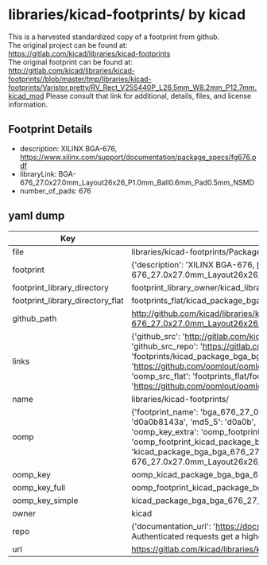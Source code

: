 # libraries/kicad-footprints/ by kicad  
This is a harvested standardized copy of a footprint from github.  
The original project can be found at:  
https://gitlab.com/kicad/libraries/kicad-footprints  
The original footprint can be found at:
http://gitlab.com/kicad/libraries/kicad-footprints//blob/master/tmp/libraries/kicad-footprints/Varistor.pretty/RV_Rect_V25S440P_L26.5mm_W8.2mm_P12.7mm.kicad_mod
Please consult that link for additional, details, files, and license information.  
## Footprint Details
* description: XILINX BGA-676, https://www.xilinx.com/support/documentation/package_specs/fg676.pdf  
* libraryLink: BGA-676_27.0x27.0mm_Layout26x26_P1.0mm_Ball0.6mm_Pad0.5mm_NSMD  
* number_of_pads: 676  
## yaml dump  
| Key | Value |  
| --- | --- |  
| file | libraries/kicad-footprints/Package_BGA.pretty/BGA-676_27.0x27.0mm_Layout26x26_P1.0mm_Ball0.6mm_Pad0.5mm_NSMD.kicad_mod |  
| footprint | {'description': 'XILINX BGA-676, https://www.xilinx.com/support/documentation/package_specs/fg676.pdf', 'libraryLink': 'BGA-676_27.0x27.0mm_Layout26x26_P1.0mm_Ball0.6mm_Pad0.5mm_NSMD', 'number_of_pads': 676} |  
| footprint_library_directory | footprint_library_owner/kicad_libraries/kicad-footprints/ |  
| footprint_library_directory_flat | footprints_flat/kicad_package_bga_bga_676_27_0x27_0mm_layout26x26_p1_0mm_ball0_6mm_pad0_5mm_nsmd/working |  
| github_path | http://github.com/kicad/libraries/kicad-footprints//blob/master/tmp/libraries/kicad-footprints/Package_BGA.pretty/BGA-676_27.0x27.0mm_Layout26x26_P1.0mm_Ball0.6mm_Pad0.5mm_NSMD.kicad_mod |  
| links | {'github_src': 'http://gitlab.com/kicad/libraries/kicad-footprints//blob/master/tmp/libraries/kicad-footprints/Varistor.pretty/RV_Rect_V25S440P_L26.5mm_W8.2mm_P12.7mm.kicad_mod', 'github_src_repo': 'https://gitlab.com/kicad/libraries/kicad-footprints', 'oomp_bot': 'footprints/kicad_package_bga_bga_676_27_0x27_0mm_layout26x26_p1_0mm_ball0_6mm_pad0_5mm_nsmd/working', 'oomp_bot_github': 'https://github.com/oomlout/oomlout_oomp_footprint_bot/tree/main/footprints/kicad_package_bga_bga_676_27_0x27_0mm_layout26x26_p1_0mm_ball0_6mm_pad0_5mm_nsmd/working', 'oomp_src_flat': 'footprints_flat/footprints_flat/kicad_package_bga_bga_676_27_0x27_0mm_layout26x26_p1_0mm_ball0_6mm_pad0_5mm_nsmd/working', 'oomp_src_flat_github': 'https://github.com/oomlout/oomlout_oomp_footprint_src/tree/main/footprints_flat/kicad_package_bga_bga_676_27_0x27_0mm_layout26x26_p1_0mm_ball0_6mm_pad0_5mm_nsmd/working'} |  
| name | libraries/kicad-footprints/ |  
| oomp | {'footprint_name': 'bga_676_27_0x27_0mm_layout26x26_p1_0mm_ball0_6mm_pad0_5mm_nsmd', 'library_name': 'package_bga', 'md5': 'd0a0b8143a3a96279241c56e63164a1f', 'md5_10': 'd0a0b8143a', 'md5_5': 'd0a0b', 'md5_6': 'd0a0b8', 'oomp_key': 'oomp_kicad_package_bga_bga_676_27_0x27_0mm_layout26x26_p1_0mm_ball0_6mm_pad0_5mm_nsmd', 'oomp_key_extra': 'oomp_footprint_kicad_package_bga_bga_676_27_0x27_0mm_layout26x26_p1_0mm_ball0_6mm_pad0_5mm_nsmd', 'oomp_key_full': 'oomp_footprint_kicad_package_bga_bga_676_27_0x27_0mm_layout26x26_p1_0mm_ball0_6mm_pad0_5mm_nsmd_d0a0b8', 'oomp_key_simple': 'kicad_package_bga_bga_676_27_0x27_0mm_layout26x26_p1_0mm_ball0_6mm_pad0_5mm_nsmd', 'original_filename': 'libraries/kicad-footprints/Package_BGA.pretty/BGA-676_27.0x27.0mm_Layout26x26_P1.0mm_Ball0.6mm_Pad0.5mm_NSMD.kicad_mod', 'owner_name': 'kicad'} |  
| oomp_key | oomp_kicad_package_bga_bga_676_27_0x27_0mm_layout26x26_p1_0mm_ball0_6mm_pad0_5mm_nsmd |  
| oomp_key_full | oomp_footprint_kicad_package_bga_bga_676_27_0x27_0mm_layout26x26_p1_0mm_ball0_6mm_pad0_5mm_nsmd |  
| oomp_key_simple | kicad_package_bga_bga_676_27_0x27_0mm_layout26x26_p1_0mm_ball0_6mm_pad0_5mm_nsmd |  
| owner | kicad |  
| repo | {'documentation_url': 'https://docs.github.com/rest/overview/resources-in-the-rest-api#rate-limiting', 'message': "API rate limit exceeded for 84.66.173.59. (But here's the good news: Authenticated requests get a higher rate limit. Check out the documentation for more details.)"} |  
| url | https://gitlab.com/kicad/libraries/kicad-footprints |  

